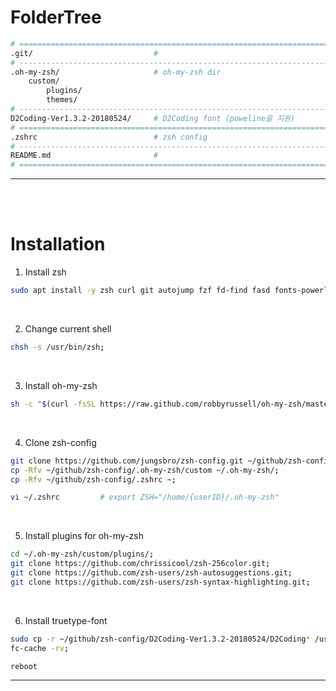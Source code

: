 # **FolderTree**
```bash
# ==============================================================================
.git/                           #
# ------------------------------------------------------------------------------
.oh-my-zsh/                     # oh-my-zsh dir
    custom/
        plugins/
        themes/
# ------------------------------------------------------------------------------
D2Coding-Ver1.3.2-20180524/     # D2Coding font (poweline을 지원)
# ==============================================================================
.zshrc                          # zsh config
# ------------------------------------------------------------------------------
README.md                       #
# ==============================================================================
```
---
<br><br>


# **Installation**
1. Install zsh
```bash
sudo apt install -y zsh curl git autojump fzf fd-find fasd fonts-powerline;
```
<br>

2. Change current shell
```bash
chsh -s /usr/bin/zsh;
```
<br>

3. Install oh-my-zsh
```bash
sh -c "$(curl -fsSL https://raw.github.com/robbyrussell/oh-my-zsh/master/tools/install.sh)";
```
<br>

4. Clone zsh-config
```bash
git clone https://github.com/jungsbro/zsh-config.git ~/github/zsh-config;
cp -Rfv ~/github/zsh-config/.oh-my-zsh/custom ~/.oh-my-zsh/;
cp -Rfv ~/github/zsh-config/.zshrc ~;
```

```bash
vi ~/.zshrc         # export ZSH="/home/{userID}/.oh-my-zsh"
```
<br>

5. Install plugins for oh-my-zsh
```bash
cd ~/.oh-my-zsh/custom/plugins/;
git clone https://github.com/chrissicool/zsh-256color.git;
git clone https://github.com/zsh-users/zsh-autosuggestions.git;
git clone https://github.com/zsh-users/zsh-syntax-highlighting.git;
```
<br>

6. Install truetype-font
```bash
sudo cp -r ~/github/zsh-config/D2Coding-Ver1.3.2-20180524/D2Coding* /usr/share/fonts/truetype;
fc-cache -rv;
```
```bash
reboot
```
---
<br><br>
